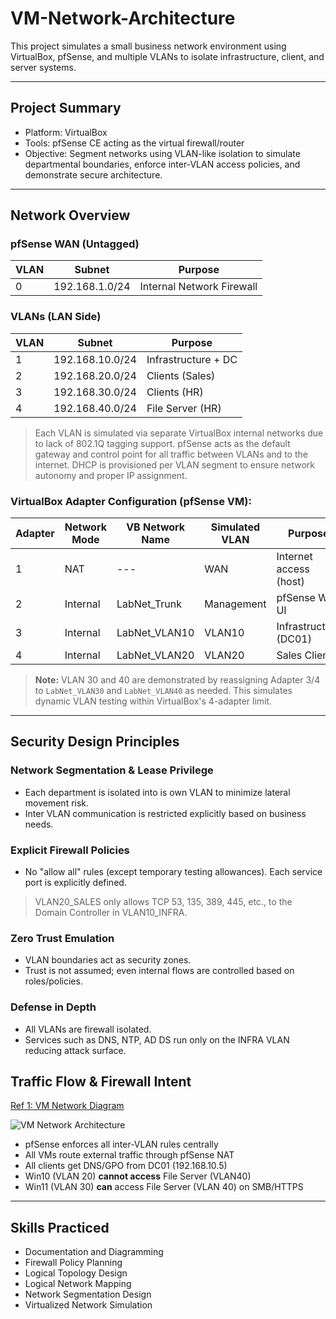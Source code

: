 # VM-Network-Architecture

This project simulates a small business network environment using VirtualBox, pfSense, and multiple VLANs to isolate infrastructure, client, and server systems.

---

## Project Summary
 - Platform: VirtualBox
 - Tools: pfSense CE acting as the virtual firewall/router
 - Objective: Segment networks using VLAN-like isolation to simulate departmental boundaries, enforce inter-VLAN access policies, and demonstrate secure architecture.

---

## Network Overview

### pfSense WAN (Untagged)
| VLAN | Subnet           | Purpose             |
|------|------------------|---------------------|
| 0    | 192.168.1.0/24   | Internal Network Firewall |

### VLANs (LAN Side)
| VLAN | Subnet           | Purpose             |
|------|------------------|---------------------|
| 1    | 192.168.10.0/24  | Infrastructure + DC |
| 2    | 192.168.20.0/24  | Clients (Sales)       |
| 3    | 192.168.30.0/24  | Clients (HR) |
| 4    | 192.168.40.0/24  | File Server (HR) |

> Each VLAN is simulated via separate VirtualBox internal networks due to lack of 802.1Q tagging support.
> pfSense acts as the default gateway and control point for all traffic between VLANs and to the internet.
> DHCP is provisioned per VLAN segment to ensure network autonomy and proper IP assignment.

### VirtualBox Adapter Configuration (pfSense VM):
| Adapter | Network Mode  | VB Network Name  | Simulated VLAN | Purpose |
|------|------------------|---------------------|-------------|---------|
| 1    | NAT  | --- | WAN | Internet access (host)
| 2    | Internal  | LabNet_Trunk  | Management | pfSense Web UI |
| 3    | Internal  | LabNet_VLAN10 | VLAN10 | Infrastructure (DC01) |
| 4    | Internal  | LabNet_VLAN20 | VLAN20 | Sales Client |

> **Note:** VLAN 30 and 40 are demonstrated by reassigning Adapter 3/4 to `LabNet_VLAN30` and `LabNet_VLAN40` as needed. This simulates dynamic VLAN testing within VirtualBox's 4-adapter limit.

---

## Security Design Principles

### Network Segmentation & Lease Privilege
 - Each department is isolated into is own VLAN to minimize lateral movement risk.
 - Inter VLAN communication is restricted explicitly based on business needs.
### Explicit Firewall Policies
 - No "allow all" rules (except temporary testing allowances). Each service port is explicitly defined.
> VLAN20_SALES only allows TCP 53, 135, 389, 445, etc., to the Domain Controller in VLAN10_INFRA.
### Zero Trust Emulation
 - VLAN boundaries act as security zones.
 - Trust is not assumed; even internal flows are controlled based on roles/policies.
### Defense in Depth
 - All VLANs are firewall isolated.
 - Services such as DNS, NTP, AD DS run only on the INFRA VLAN reducing attack surface.


## Traffic Flow & Firewall Intent

<a href="https://github.com/mstarLabs/VM-Network-Architecture/blob/main/VM%20Network%20Architecture%20Diagram.png">Ref 1: VM Network Diagram</a>

![VM Network Architecture](https://github.com/user-attachments/assets/8672ad2b-16bf-401e-a606-a360b705fb09)



-  pfSense enforces all inter-VLAN rules centrally
-  All VMs route external traffic through pfSense NAT
-  All clients get DNS/GPO from DC01 (192.168.10.5)
-  Win10 (VLAN 20) **cannot access** File Server (VLAN40)
-  Win11 (VLAN 30) **can** access File Server (VLAN 40) on SMB/HTTPS

---

##  Skills Practiced

- Documentation and Diagramming
- Firewall Policy Planning
- Logical Topology Design
- Logical Network Mapping
- Network Segmentation Design
- Virtualized Network Simulation
